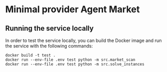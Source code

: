 # Minimal provider Agent Market

## Running the service locally

In order to test the service locally, you can build the Docker image and run the service with the following commands:

```shell
docker build -t test .
docker run --env-file .env test python -m src.market_scan
docker run --env-file .env test python -m src.solve_instances
```
